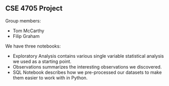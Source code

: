 ## CSE 4705 Project
Group members:
- Tom McCarthy
- Filip Graham

We have three notebooks:
- Exploratory Analysis contains various single variable statistical analysis we used as a starting point.
- Observations summarizes the interesting observations we discovered.
- SQL Notebook describes how we pre-processed our datasets to make them easier to work with in Python.